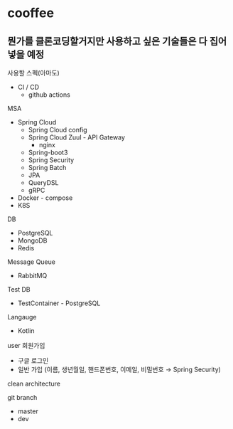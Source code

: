 # cooffee

뭔가를 클론코딩할거지만 사용하고 싶은 기술들은 다 집어넣을 예정
---
사용할 스펙(아마도)

- CI / CD
    - github actions

MSA
- Spring Cloud
    - Spring Cloud config
    - Spring Cloud Zuul - API Gateway
        - nginx
    - Spring-boot3
    - Spring Security
    - Spring Batch
    - JPA
    - QueryDSL
    - gRPC
- Docker - compose
- K8S

DB
- PostgreSQL
- MongoDB
- Redis

Message Queue
- RabbitMQ

Test DB
- TestContainer - PostgreSQL

Langauge
- Kotlin

user 회원가입
- 구글 로그인
- 일반 가입 (이름, 생년월일, 핸드폰번호, 이메일, 비밀번호 → Spring Security)

clean architecture


git branch
- master
- dev

